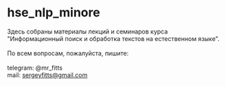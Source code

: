 # hse_nlp_minore
Здесь собраны материалы лекций и семинаров курса "Информационный поиск и обработка текстов на естественном языке". <br>
<br>
По всем вопросам, пожалуйста, пишите: <br><br>
telegram: @mr_fitts <br>
mail: sergeyfitts@gmail.com
